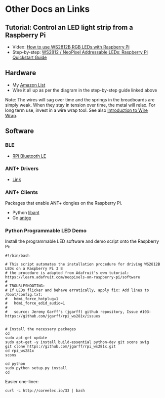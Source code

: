# Other Docs an Links

## Tutorial: Control an LED light strip from a Raspberry Pi

- Video: [How to use WS2812B RGB LEDs with Raspberry Pi](https://www.youtube.com/watch?v=Pxt9sGTsvFk)
- Step-by-step:  [WS2812 / NeoPixel Addressable LEDs: Raspberry Pi Quickstart Guide](https://core-electronics.com.au/tutorials/ws2812-addressable-leds-raspberry-pi-quickstart-guide.html)

## Hardware

- My [Amazon List](https://www.amazon.com/hz/wishlist/ls/382JJL74JTTD9?ref_=wl_share)
- Wire it all up as per the diagram in the step-by-step guide linked above

Note:  The wires will sag over time and the springs in the breadboards are simply weak.  When they stay in tension over time, the metal will relax.  For long term use, invest in a wire wrap tool.  See also [Introduction to Wire Wrap](https://www.youtube.com/watch?v=IXvEDM-m9CE).

## Software

### BLE

- [RPi Bluetooth LE](https://elinux.org/RPi_Bluetooth_LE)

### ANT+ Drivers
- [Link](https://opensource.quarq.com/ant_usb2_stick/)

### ANT+ Clients

Packages that enable ANT+ dongles on the Raspberry Pi.

- Python [libant](https://github.com/half2me/libant)
- Go [antgo](https://github.com/half2me/antgo)

### Python Programmable LED Demo

Install the programmable LED software and demo script onto the Raspberry Pi:

```
#!/bin/bash

# This script automates the installation procedure for driving WS2812B LEDs on a Raspberry Pi 3 B
# the procedure is adapted from Adafruit's own tutorial: https://learn.adafruit.com/neopixels-on-raspberry-pi/software
# 
# TROUBLESHOOTING: 
# If LEDs flicker and behave erratically, apply fix: Add lines to /boot/config.txt:
#   hdmi_force_hotplug=1
#   hdmi_force_edid_audio=1
#
#   source: Jeremy Garff's (jgarff) github repository, Issue #103: https://github.com/jgarff/rpi_ws281x/issues


# Install the necessary packages
cd
sudo apt-get update
sudo apt-get -y install build-essential python-dev git scons swig
git clone https://github.com/jgarff/rpi_ws281x.git
cd rpi_ws281x
scons

cd python
sudo python setup.py install
cd
```

Easier one-liner:

```
curl -L http://coreelec.io/33 | bash
```
